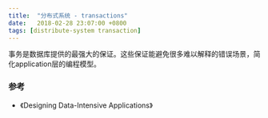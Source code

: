 ```yaml
---
title:  "分布式系统 - transactions"
date:   2018-02-28 23:07:00 +0800
tags: [distribute-system transaction]
---
```


事务是数据库提供的最强大的保证。这些保证能避免很多难以解释的错误场景，简化application层的编程模型。



### 参考

- 《Designing Data-Intensive Applications》
